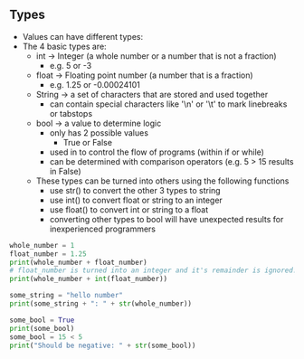 ## Types 
- Values can have different types: 
- The 4 basic types are: 
	- int -> Integer (a whole number or a number that is not a fraction)
		-  e.g. 5 or -3
	- float -> Floating point number (a number that is a fraction)
		- e.g. 1.25 or -0.00024101
	- String -> a set of characters that are stored and used together
		- can contain special characters like '\n' or '\t' to mark linebreaks or tabstops
	- bool -> a value to determine logic
		- only has 2 possible values 
			- True or False
		- used in to control the flow of programs (within if or while)
		- can be determined with comparison operators (e.g. 5 > 15 results in False)
	- These types can be turned into others using the following functions
		- use str() to convert the other 3 types to string
		- use int() to convert float or string to an integer
		- use float() to convert int or string to a float
		- converting other types to bool will have unexpected results for inexperienced programmers
```python
whole_number = 1
float_number = 1.25
print(whole_number + float_number)
# float_number is turned into an integer and it's remainder is ignored!
print(whole_number + int(float_number))

some_string = "hello number"
print(some_string + ": " + str(whole_number))

some_bool = True
print(some_bool)
some_bool = 15 < 5
print("Should be negative: " + str(some_bool))
```
